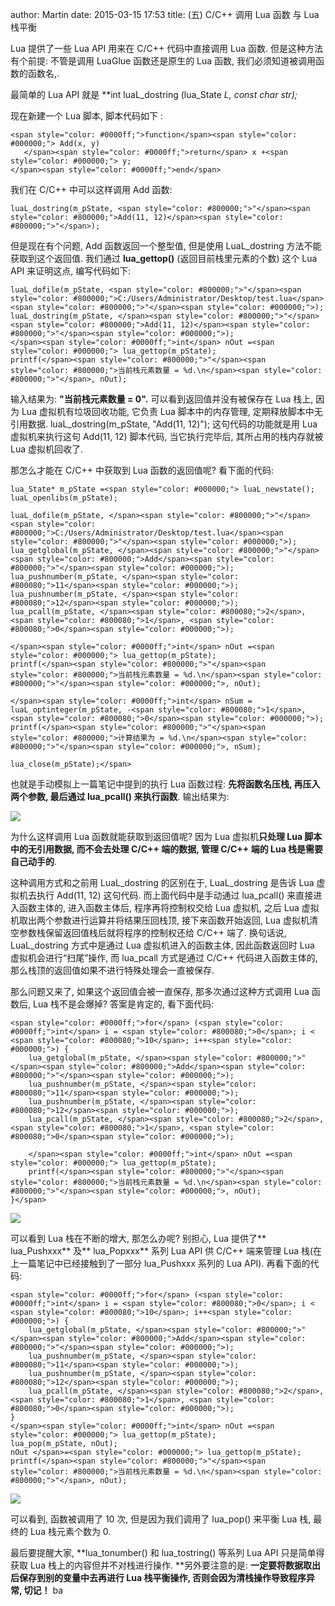 author: Martin
date: 2015-03-15 17:53
title: (五) C/C++ 调用 Lua 函数 与 Lua 栈平衡

Lua 提供了一些 Lua API 用来在 C/C++ 代码中直接调用 Lua 函数.
但是这种方法有个前提: 不管是调用 LuaGlue 函数还是原生的 Lua 函数, 我们必须知道被调用函数的函数名,.

最简单的 Lua API 就是 **int luaL_dostring (lua_State *L, const char *str);**

现在新建一个 Lua 脚本, 脚本代码如下 :





    <span style="color: #0000ff;">function</span><span style="color: #000000;"> Add(x, y)
       </span><span style="color: #0000ff;">return</span> x +<span style="color: #000000;"> y;
    </span><span style="color: #0000ff;">end</span>







我们在 C/C++ 中可以这样调用 Add 函数:





    luaL_dostring(m_pState, <span style="color: #800000;">"</span><span style="color: #800000;">Add(11, 12)</span><span style="color: #800000;">"</span>);







但是现在有个问题, Add 函数返回一个整型值, 但是使用 LuaL_dostring 方法不能获取到这个返回值.
我们通过 **lua_gettop()** (返回目前栈里元素的个数) 这个 Lua API 来证明这点, 编写代码如下:





    luaL_dofile(m_pState, <span style="color: #800000;">"</span><span style="color: #800000;">C:/Users/Administrator/Desktop/test.lua</span><span style="color: #800000;">"</span><span style="color: #000000;">);
    luaL_dostring(m_pState, </span><span style="color: #800000;">"</span><span style="color: #800000;">Add(11, 12)</span><span style="color: #800000;">"</span><span style="color: #000000;">);
    </span><span style="color: #0000ff;">int</span> nOut =<span style="color: #000000;"> lua_gettop(m_pState);
    printf(</span><span style="color: #800000;">"</span><span style="color: #800000;">当前栈元素数量 = %d.\n</span><span style="color: #800000;">"</span>, nOut);







输入结果为: **"当前栈元素数量 = 0".**
可以看到返回值并没有被保存在 Lua 栈上, 因为 Lua 虚拟机有垃圾回收功能, 它负责 Lua 脚本中的内存管理, 定期释放脚本中无引用数据.
luaL_dostring(m_pState, "Add(11, 12)"); 这句代码的功能就是用 Lua 虚拟机来执行这句 Add(11, 12) 脚本代码, 当它执行完毕后, 其所占用的栈内存就被 Lua 虚拟机回收了.

那怎么才能在 C/C++ 中获取到 Lua 函数的返回值呢? 看下面的代码:





    lua_State* m_pState =<span style="color: #000000;"> luaL_newstate();
    luaL_openlibs(m_pState);

    luaL_dofile(m_pState, </span><span style="color: #800000;">"</span><span style="color: #800000;">C:/Users/Administrator/Desktop/test.lua</span><span style="color: #800000;">"</span><span style="color: #000000;">);
    lua_getglobal(m_pState, </span><span style="color: #800000;">"</span><span style="color: #800000;">Add</span><span style="color: #800000;">"</span><span style="color: #000000;">);
    lua_pushnumber(m_pState, </span><span style="color: #800080;">11</span><span style="color: #000000;">);
    lua_pushnumber(m_pState, </span><span style="color: #800080;">12</span><span style="color: #000000;">);
    lua_pcall(m_pState, </span><span style="color: #800080;">2</span>, <span style="color: #800080;">1</span>, <span style="color: #800080;">0</span><span style="color: #000000;">);

    </span><span style="color: #0000ff;">int</span> nOut =<span style="color: #000000;"> lua_gettop(m_pState);
    printf(</span><span style="color: #800000;">"</span><span style="color: #800000;">当前栈元素数量 = %d.\n</span><span style="color: #800000;">"</span><span style="color: #000000;">, nOut);

    </span><span style="color: #0000ff;">int</span> nSum = luaL_optinteger(m_pState, -<span style="color: #800080;">1</span>, <span style="color: #800080;">0</span><span style="color: #000000;">);
    printf(</span><span style="color: #800000;">"</span><span style="color: #800000;">计算结果为 = %d.\n</span><span style="color: #800000;">"</span><span style="color: #000000;">, nSum);

    lua_close(m_pState);</span>







也就是手动模拟上一篇笔记中提到的执行 Lua 函数过程: **先将函数名压栈, 再压入两个参数, 最后通过 lua_pcall() 来执行函数**. 输出结果为:

![](http://i57.tinypic.com/2z3ucdv.jpg)

为什么这样调用 Lua 函数就能获取到返回值呢?
因为 Lua 虚拟机**只处理 Lua 脚本中的无引用数据, 而不会去处理 C/C++ 端的数据, 管理 C/C++ 端的 Lua 栈是需要自己动手的**.

这种调用方式和之前用 LuaL_dostring 的区别在于, LuaL_dostring 是告诉 Lua 虚拟机去执行 Add(11, 12) 这句代码.
而上面代码中是手动通过 lua_pcall() 来直接进入函数主体的, 进入函数主体后, 程序再将控制权交给 Lua 虚拟机, 之后 Lua 虚拟机取出两个参数进行运算并将结果压回栈顶, 接下来函数开始返回, Lua 虚拟机清空参数栈保留返回值栈后就将程序的控制权还给 C/C++ 端了.
换句话说, LuaL_dostring 方式中是通过 Lua 虚拟机进入的函数主体, 因此函数返回时 Lua 虚拟机会进行“扫尾”操作, 而 lua_pcall 方式是通过 C/C++ 代码进入函数主体的, 那么栈顶的返回值如果不进行特殊处理会一直被保存.

那么问题又来了, 如果这个返回值会被一直保存, 那多次通过这种方式调用 Lua 函数后, Lua 栈不是会爆掉? 答案是肯定的, 看下面代码:





    <span style="color: #0000ff;">for</span> (<span style="color: #0000ff;">int</span> i = <span style="color: #800080;">0</span>; i < <span style="color: #800080;">10</span>; i++<span style="color: #000000;">) {
        lua_getglobal(m_pState, </span><span style="color: #800000;">"</span><span style="color: #800000;">Add</span><span style="color: #800000;">"</span><span style="color: #000000;">);
        lua_pushnumber(m_pState, </span><span style="color: #800080;">11</span><span style="color: #000000;">);
        lua_pushnumber(m_pState, </span><span style="color: #800080;">12</span><span style="color: #000000;">);
        lua_pcall(m_pState, </span><span style="color: #800080;">2</span>, <span style="color: #800080;">1</span>, <span style="color: #800080;">0</span><span style="color: #000000;">);

        </span><span style="color: #0000ff;">int</span> nOut =<span style="color: #000000;"> lua_gettop(m_pState);
        printf(</span><span style="color: #800000;">"</span><span style="color: #800000;">当前栈元素数量 = %d.\n</span><span style="color: #800000;">"</span><span style="color: #000000;">, nOut);
    }</span>





![](http://i61.tinypic.com/22cfv4.jpg)

可以看到 Lua 栈在不断的增大, 那怎么办呢?
别担心, Lua 提供了** lua_Pushxxx** 及** lua_Popxxx** 系列 Lua API 供 C/C++ 端来管理 Lua 栈(在上一篇笔记中已经接触到了一部分 lua_Pushxxx 系列的 Lua API).
再看下面的代码:





    <span style="color: #0000ff;">for</span> (<span style="color: #0000ff;">int</span> i = <span style="color: #800080;">0</span>; i < <span style="color: #800080;">10</span>; i++<span style="color: #000000;">) {
        lua_getglobal(m_pState, </span><span style="color: #800000;">"</span><span style="color: #800000;">Add</span><span style="color: #800000;">"</span><span style="color: #000000;">);
        lua_pushnumber(m_pState, </span><span style="color: #800080;">11</span><span style="color: #000000;">);
        lua_pushnumber(m_pState, </span><span style="color: #800080;">12</span><span style="color: #000000;">);
        lua_pcall(m_pState, </span><span style="color: #800080;">2</span>, <span style="color: #800080;">1</span>, <span style="color: #800080;">0</span><span style="color: #000000;">);
    }
    </span><span style="color: #0000ff;">int</span> nOut =<span style="color: #000000;"> lua_gettop(m_pState);
    lua_pop(m_pState, nOut);
    nOut </span>=<span style="color: #000000;"> lua_gettop(m_pState);
    printf(</span><span style="color: #800000;">"</span><span style="color: #800000;">当前栈元素数量 = %d.\n</span><span style="color: #800000;">"</span>, nOut);





![](http://i59.tinypic.com/f1f50k.jpg)

可以看到, 函数被调用了 10 次, 但是因为我们调用了 lua_pop() 来平衡 Lua 栈, 最终的 Lua 栈元素个数为 0.

最后要提醒大家, **lua_tonumber() 和 lua_tostring() 等系列 Lua API 只是简单得获取 Lua 栈上的内容但并不对栈进行操作.
**另外要注意的是: **一定要将数据取出后保存到别的变量中去再进行 Lua 栈平衡操作, 否则会因为清栈操作导致程序异常, 切记！**
 ba
